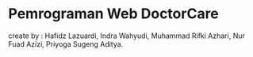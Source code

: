 # Pemrograman Web DoctorCare
create by :
	Hafidz Lazuardi,
	Indra Wahyudi,
	Muhammad Rifki Azhari,
	Nur Fuad Azizi,
	Priyoga Sugeng Aditya.
